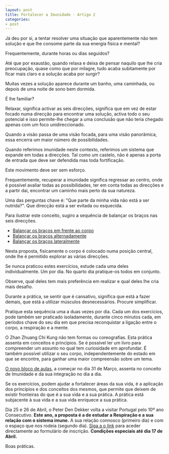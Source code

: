 ```yaml
---
layout: post
title: Fortalecer a Imunidade - Artigo 2
categories:
- post
---
```

Já deu por si, a tentar resolver uma situação que aparentemente não tem solução e que lhe consome parte da sua energia física e mental? 

Frequentemente, durante horas ou dias seguidos?

Até que por exaustão, quando relaxa e deixa de pensar naquilo que lhe cria preocupação, quase como que por milagre, tudo acaba subitamente por ficar mais claro e a solução acaba por surgir?

Muitas vezes a solução aparece durante um banho, uma caminhada, ou depois de uma noite de sono bem dormida.

É lhe familiar?

Relaxar, significa activar as seis direcções, significa que em vez de estar focado numa direcção para encontrar uma solução, activa todo o seu potencial e isso permite-lhe chegar a uma conclusão que não teria chegado apenas com um foco unidireccionado.

Quando a visão passa de uma visão focada, para uma visão panorâmica, essa encerra um maior número de possibilidades.  

Quando referimos imunidade neste contexto, referimos um sistema que expande em todas a direcções. Tal como um castelo, não é apenas a porta de entrada que deve ser defendida mas toda fortificação. 

Este movimento deve ser sem esforço. 

Frequentemente, recuperar a imunidade significa regressar ao centro, onde é possível avaliar todas as possibilidades, ter em conta todas as direcções e a partir dai, encontrar um caminho mais perto da sua natureza.
 
Uma das perguntas chave é: "Que parte da minha vida não está a ser nutrida?". Que direcção está a ser evitada ou esquecida. 

Para ilustrar este conceito, sugiro a sequência de balançar os braços nas seis direcções.

+ [Balançar os braços em frente ao corpo](https://www.youtube.com/watch?v=KUEO_tr7-qY) 
+ [Balançar os braços alternadamente](https://www.youtube.com/watch?v=75Lt1O-rCLI)
+ [Balançar os braços lateralmente](https://www.youtube.com/watch?v=nIh3g4seT98)

Nesta proposta, fisicamente o corpo é colocado numa posição central, onde lhe é permitido explorar as várias direcções.

Se nunca praticou estes exercícios, estude cada uma deles individualmente. Um por dia. No quarto dia pratique-os todos em conjunto. 

Observe, qual deles tem mais preferência em realizar e qual deles lhe cria mais desafio. 

Durante a prática, se sentir que é cansativo, significa que está a fazer demais, que está a utilizar músculos desnecessários. Procure simplificar. 

Pratique esta sequência uma a duas vezes por dia. Cada um dos exercícios, pode também ser praticado isoladamente, durante cinco minutos cada, em períodos chave do seu dia em que precisa reconquistar a ligação entre o corpo, a respiração e a mente.  

O Zhan Zhuang Chi Kung não tem formas ou coreografias. Esta prática assenta em conceitos e princípios. Se é possível ler um livro para compreender um assunto no qual tem curiosidade em aprofundar. É também possível utilizar o seu corpo, independentemente do estado em que se encontre, para ganhar uma maior compreensão sobre um tema. 

[O novo bloco de aulas](http://lourencoazevedo.com/imunidade.html), a começar no dia 31 de Março, assenta no conceito de Imunidade e da sua integração no dia a dia. 

Se os exercícios, podem ajudar a fortalecer áreas da sua vida, é a aplicação dos princípios e dos conceitos dos mesmos, que permite que deixem de existir fronteiras do que é a sua vida e a sua prática. A prática está subjacente à sua vida e a sua vida enriquece a sua prática. 

Dia 25 e 26 de Abril, o Peter Den Dekker volta a visitar Portugal pelo 10º ano Consecutivo. **Este ano, a proposta é a de estudar a Respiração e a sua relação com o sistema imune.** A sua relação connosco (primeiro dia) e com o espaço que nos rodeia (segundo dia). [Siga a o link](http://form.jotformeu.com/form/40704420027340) para aceder directamente ao formulário de inscrição. **Condições especiais até dia 17 de Abril.** 

Boas práticas.
